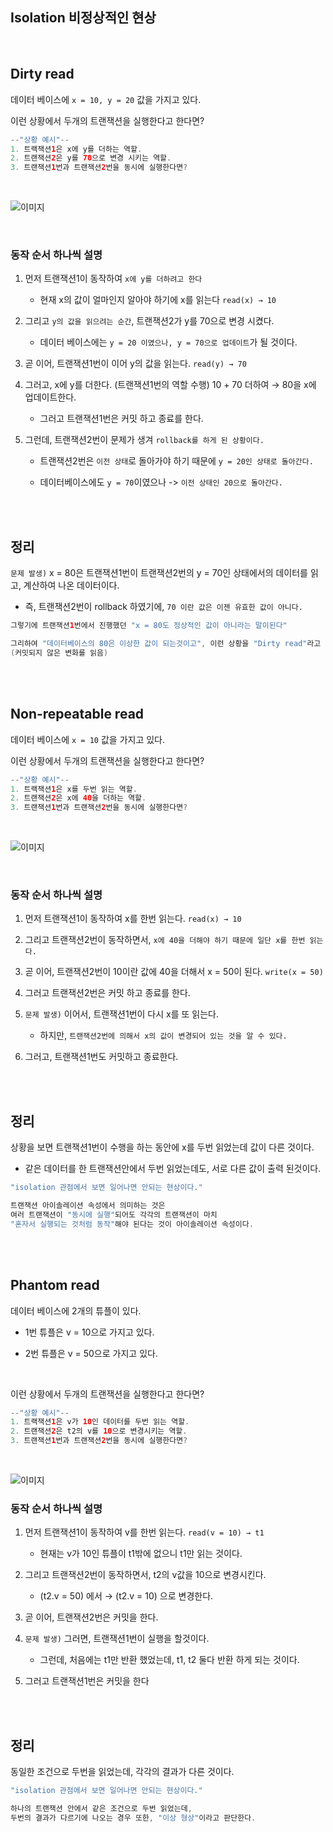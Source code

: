 ## Isolation 비정상적인 현상

<br/>

## Dirty read

데이터 베이스에 `x = 10, y = 20` 값을 가지고 있다.

이런 상황에서 두개의 트랜잭션을 실행한다고 한다면?



```java
--"상황 예시"--
1. 트랙잭션1은 x에 y를 더하는 역할.
2. 트랜잭션2은 y를 70으로 변경 시키는 역할.
3. 트랜잭션1번과 트랜잭션2번을 동시에 실행한다면?
```

<br/>

![이미지](/programming/img/입문453.PNG)


<br/>

### 동작 순서 하나씩 설명

1. 먼저 트랜잭션1이 동작하여 `x에 y를 더하려고 한다` 

    - 현재 x의 값이 얼마인지 알아야 하기에 x를 읽는다 `read(x) → 10`

2. 그리고 `y의 값을 읽으려는 순간`, 트랜잭션2가 y를 70으로 변경 시켰다.

    - 데이터 베이스에는 `y = 20 이였으나, y = 70으로 업데이트`가 될 것이다.

3. 곧 이어, 트랜잭션1번이 이어 y의 값을 읽는다. `read(y) → 70`

4. 그러고, x에 y를 더한다. (트랜잭션1번의 역할 수행) 10 + 70 더하여 → 80을 x에 업데이트한다.

    - 그러고 트랜잭션1번은 커밋 하고 종료를 한다.

5. 그런데, 트랜잭션2번이 문제가 생겨 `rollback를 하게 된 상황이다.`

    - 트랜잭션2번은 `이전 상태`로 돌아가야 하기 때문에 `y = 20인 상태로 돌아간다.`

    - 데이터베이스에도 `y = 70`이였으나 -> `이전 상태인 20으로 돌아간다.`

<br/><br/>

## 정리

`문제 발생)` x = 80은 트랜잭션1번이 트랜잭션2번의 y = 70인 상태에서의 데이터를 읽고, 계산하여 나온 데이터이다.

- 즉, 트랜잭션2번이 rollback 하였기에, `70 이란 값은 이젠 유효한 값이 아니다.`

```java
그렇기에 트랜잭션1번에서 진행했던 "x = 80도 정상적인 값이 아니라는 말이된다"

그리하여 "데이터베이스의 80은 이상한 값이 되는것이고", 이런 상황을 "Dirty read"라고 부른다. 
(커밋되지 않은 변화를 읽음)
```

<br/><br/>


## Non-repeatable read

데이터 베이스에 `x = 10` 값을 가지고 있다.

이런 상황에서 두개의 트랜잭션을 실행한다고 한다면?

```java
--"상황 예시"--
1. 트랙잭션1은 x를 두번 읽는 역할.
2. 트랜잭션2은 x에 40을 더하는 역할.
3. 트랜잭션1번과 트랜잭션2번을 동시에 실행한다면?
```

<br/>

![이미지](/programming/img/입문454.PNG)

<br/>

### 동작 순서 하나씩 설명

1. 먼저 트랜잭션1이 동작하여 x를 한번 읽는다. `read(x) → 10`

2. 그리고 트랜잭션2번이 동작하면서, `x에 40을 더해야 하기 때문에 일단 x를 한번 읽는다.` 

3. 곧 이어, 트랜잭션2번이 10이란 값에 40을 더해서 x = 50이 된다. `write(x = 50)`

4. 그러고 트랜잭션2번은 커밋 하고 종료를 한다.

5. `문제 발생)` 이어서, 트랜잭션1번이 다시 x를 또 읽는다.

    - 하지만, `트랜잭션2번에 의해서 x의 값이 변경되어 있는 것을 알 수 있다.`

6. 그러고, 트랜잭션1번도 커밋하고 종료한다.

<br/><br/>

## 정리

상황을 보면 트랜잭션1번이 수행을 하는 동안에 x를 두번 읽었는데 값이 다른 것이다.

- 같은 데이터를 한 트랜잭션안에서 두번 읽었는데도, 서로 다른 값이 출력 된것이다.

```java
"isolation 관점에서 보면 일어나면 안되는 현상이다."

트랜잭션 아이솔레이션 속성에서 의미하는 것은 
여러 트랜잭션이 "동시에 실행"되어도 각각의 트랜잭션이 마치 
"혼자서 실행되는 것처럼 동작"해야 된다는 것이 아이솔레이션 속성이다.
```

<br/><br/>

## Phantom read

데이터 베이스에 2개의 튜플이 있다.

- 1번 튜플은 v = 10으로 가지고 있다.

- 2번 튜플은 v = 50으로 가지고 있다.

<br/>

이런 상황에서 두개의 트랜잭션을 실행한다고 한다면?

```java
--"상황 예시"--
1. 트랙잭션1은 v가 10인 데이터를 두번 읽는 역할.
2. 트랜잭션2은 t2의 v를 10으로 변경시키는 역할.
3. 트랜잭션1번과 트랜잭션2번을 동시에 실행한다면?
```

<br/>

![이미지](/programming/img/입문455.PNG)

### 동작 순서 하나씩 설명

1. 먼저 트랜잭션1이 동작하여 v를 한번 읽는다. `read(v = 10) → t1`

    - 현재는 v가 10인 튜플이 t1밖에 없으니 t1만 읽는 것이다.

2. 그리고 트랜잭션2번이 동작하면서, t2의 v값을 10으로 변경시킨다.

    - (t2.v = 50) 에서 → (t2.v = 10) 으로 변경한다.

3. 곧 이어, 트랜잭션2번은 커밋을 한다.

4. `문제 발생)` 그러면, 트랜잭션1번이 실행을 할것이다. 

    - 그런데, 처음에는 t1만 반환 했었는데, t1, t2 둘다 반환 하게 되는 것이다.
    
5. 그러고 트랜잭션1번은 커밋을 한다

<br/><br/>

## 정리

동일한 조건으로 두번을 읽었는데, 각각의 결과가 다른 것이다.

```java
"isolation 관점에서 보면 일어나면 안되는 현상이다."

하나의 트랜잭션 안에서 같은 조건으로 두번 읽었는데,
두번의 결과가 다르기에 나오는 경우 또한, "이상 형상"이라고 판단한다.
```